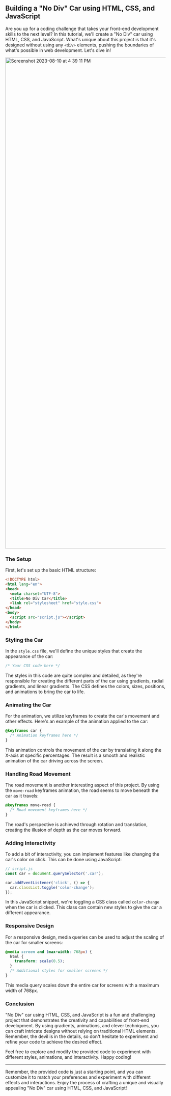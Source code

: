 ## Building a "No Div" Car using HTML, CSS, and JavaScript

Are you up for a coding challenge that takes your front-end development skills to the next level? In this tutorial, we'll create a "No Div" car using HTML, CSS, and JavaScript. What's unique about this project is that it's designed without using any `<div>` elements, pushing the boundaries of what's possible in web development. Let's dive in!

<img width="1543" alt="Screenshot 2023-08-10 at 4 39 11 PM" src="https://github.com/developerrahulofficial/pure-css-car/assets/83329806/ccc2274a-28a7-402d-b9bf-718cc2964c27">


### The Setup

First, let's set up the basic HTML structure:
```html
<!DOCTYPE html>
<html lang="en">
<head>
  <meta charset="UTF-8">
  <title>No Div Car</title>
  <link rel="stylesheet" href="style.css">
</head>
<body>
  <script src="script.js"></script>
</body>
</html>
```

### Styling the Car

In the `style.css` file, we'll define the unique styles that create the appearance of the car:

```css
/* Your CSS code here */
```

The styles in this code are quite complex and detailed, as they're responsible for creating the different parts of the car using gradients, radial gradients, and linear gradients. The CSS defines the colors, sizes, positions, and animations to bring the car to life.

### Animating the Car

For the animation, we utilize keyframes to create the car's movement and other effects. Here's an example of the animation applied to the car:

```css
@keyframes car {
  /* Animation keyframes here */
}
```

This animation controls the movement of the car by translating it along the X-axis at specific percentages. The result is a smooth and realistic animation of the car driving across the screen.

### Handling Road Movement

The road movement is another interesting aspect of this project. By using the `move-road` keyframes animation, the road seems to move beneath the car as it travels:

```css
@keyframes move-road {
  /* Road movement keyframes here */
}
```

The road's perspective is achieved through rotation and translation, creating the illusion of depth as the car moves forward.

### Adding Interactivity

To add a bit of interactivity, you can implement features like changing the car's color on click. This can be done using JavaScript:

```javascript
// script.js
const car = document.querySelector('.car');

car.addEventListener('click', () => {
  car.classList.toggle('color-change');
});
```

In this JavaScript snippet, we're toggling a CSS class called `color-change` when the car is clicked. This class can contain new styles to give the car a different appearance.

### Responsive Design

For a responsive design, media queries can be used to adjust the scaling of the car for smaller screens:

```css
@media screen and (max-width: 768px) {
  html {
    transform: scale(0.5);
  }
  /* Additional styles for smaller screens */
}
```

This media query scales down the entire car for screens with a maximum width of 768px.

### Conclusion

 "No Div" car using HTML, CSS, and JavaScript is a fun and challenging project that demonstrates the creativity and capabilities of front-end development. By using gradients, animations, and clever techniques, you can craft intricate designs without relying on traditional HTML elements. Remember, the devil is in the details, so don't hesitate to experiment and refine your code to achieve the desired effect.

Feel free to explore and modify the provided code to experiment with different styles, animations, and interactivity. Happy coding!

---

Remember, the provided code is just a starting point, and you can customize it to match your preferences and experiment with different effects and interactions. Enjoy the process of crafting a unique and visually appealing "No Div" car using HTML, CSS, and JavaScript!
